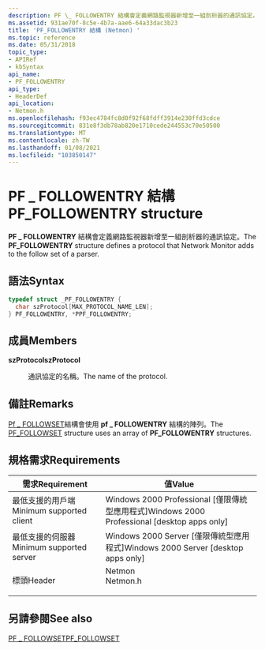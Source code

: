 ```yaml
---
description: PF \_ FOLLOWENTRY 結構會定義網路監視器新增至一組剖析器的通訊協定。
ms.assetid: 931ae70f-8c5e-4b7a-aae6-64a33dac3b23
title: 'PF_FOLLOWENTRY 結構 (Netmon) '
ms.topic: reference
ms.date: 05/31/2018
topic_type:
- APIRef
- kbSyntax
api_name:
- PF_FOLLOWENTRY
api_type:
- HeaderDef
api_location:
- Netmon.h
ms.openlocfilehash: f93ec4784fc8d0f92f68fdff3914e230ffd3cdce
ms.sourcegitcommit: 831e8f3db78ab820e1710cede244553c70e50500
ms.translationtype: MT
ms.contentlocale: zh-TW
ms.lasthandoff: 01/08/2021
ms.locfileid: "103850147"
---
```

# <a name="pf_followentry-structure"></a><span data-ttu-id="241af-103">PF \_ FOLLOWENTRY 結構</span><span class="sxs-lookup"><span data-stu-id="241af-103">PF\_FOLLOWENTRY structure</span></span>

<span data-ttu-id="241af-104">**PF \_ FOLLOWENTRY** 結構會定義網路監視器新增至一組剖析器的通訊協定。</span><span class="sxs-lookup"><span data-stu-id="241af-104">The **PF\_FOLLOWENTRY** structure defines a protocol that Network Monitor adds to the follow set of a parser.</span></span>

## <a name="syntax"></a><span data-ttu-id="241af-105">語法</span><span class="sxs-lookup"><span data-stu-id="241af-105">Syntax</span></span>


```C++
typedef struct _PF_FOLLOWENTRY {
  char szProtocol[MAX_PROTOCOL_NAME_LEN];
} PF_FOLLOWENTRY, *PPF_FOLLOWENTRY;
```



## <a name="members"></a><span data-ttu-id="241af-106">成員</span><span class="sxs-lookup"><span data-stu-id="241af-106">Members</span></span>

<dl> <dt>

<span data-ttu-id="241af-107">**szProtocol**</span><span class="sxs-lookup"><span data-stu-id="241af-107">**szProtocol**</span></span>
</dt> <dd>

<span data-ttu-id="241af-108">通訊協定的名稱。</span><span class="sxs-lookup"><span data-stu-id="241af-108">The name of the protocol.</span></span>

</dd> </dl>

## <a name="remarks"></a><span data-ttu-id="241af-109">備註</span><span class="sxs-lookup"><span data-stu-id="241af-109">Remarks</span></span>

<span data-ttu-id="241af-110">[Pf \_ FOLLOWSET](pf-followset.md)結構會使用 **pf \_ FOLLOWENTRY** 結構的陣列。</span><span class="sxs-lookup"><span data-stu-id="241af-110">The [PF\_FOLLOWSET](pf-followset.md) structure uses an array of **PF\_FOLLOWENTRY** structures.</span></span>

## <a name="requirements"></a><span data-ttu-id="241af-111">規格需求</span><span class="sxs-lookup"><span data-stu-id="241af-111">Requirements</span></span>



| <span data-ttu-id="241af-112">需求</span><span class="sxs-lookup"><span data-stu-id="241af-112">Requirement</span></span> | <span data-ttu-id="241af-113">值</span><span class="sxs-lookup"><span data-stu-id="241af-113">Value</span></span> |
|-------------------------------------|-------------------------------------------------------------------------------------|
| <span data-ttu-id="241af-114">最低支援的用戶端</span><span class="sxs-lookup"><span data-stu-id="241af-114">Minimum supported client</span></span><br/> | <span data-ttu-id="241af-115">Windows 2000 Professional \[僅限傳統型應用程式\]</span><span class="sxs-lookup"><span data-stu-id="241af-115">Windows 2000 Professional \[desktop apps only\]</span></span><br/>                          |
| <span data-ttu-id="241af-116">最低支援的伺服器</span><span class="sxs-lookup"><span data-stu-id="241af-116">Minimum supported server</span></span><br/> | <span data-ttu-id="241af-117">Windows 2000 Server \[僅限傳統型應用程式\]</span><span class="sxs-lookup"><span data-stu-id="241af-117">Windows 2000 Server \[desktop apps only\]</span></span><br/>                                |
| <span data-ttu-id="241af-118">標頭</span><span class="sxs-lookup"><span data-stu-id="241af-118">Header</span></span><br/>                   | <dl> <span data-ttu-id="241af-119"><dt>Netmon</dt></span><span class="sxs-lookup"><span data-stu-id="241af-119"><dt>Netmon.h</dt></span></span> </dl> |



## <a name="see-also"></a><span data-ttu-id="241af-120">另請參閱</span><span class="sxs-lookup"><span data-stu-id="241af-120">See also</span></span>

<dl> <dt>

[<span data-ttu-id="241af-121">PF \_ FOLLOWSET</span><span class="sxs-lookup"><span data-stu-id="241af-121">PF\_FOLLOWSET</span></span>](pf-followset.md)
</dt> </dl>

 

 





